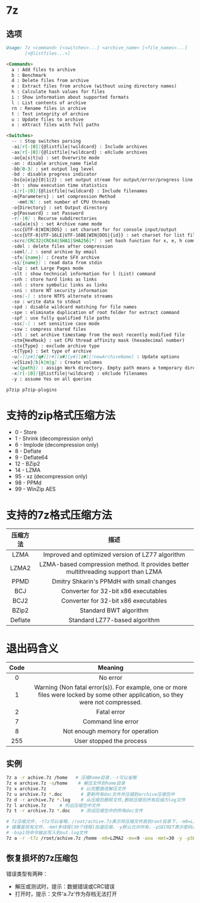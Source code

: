 # **7z**

## 选项

```markdown
Usage: 7z <command> [<switches>...] <archive_name> [<file_names>...]
       [<@listfiles...>]

<Commands>
  a : Add files to archive
  b : Benchmark
  d : Delete files from archive
  e : Extract files from archive (without using directory names)
  h : Calculate hash values for files
  i : Show information about supported formats
  l : List contents of archive
  rn : Rename files in archive
  t : Test integrity of archive
  u : Update files to archive
  x : eXtract files with full paths

<Switches>
  -- : Stop switches parsing
  -ai[r[-|0]]{@listfile|!wildcard} : Include archives
  -ax[r[-|0]]{@listfile|!wildcard} : eXclude archives
  -ao{a|s|t|u} : set Overwrite mode
  -an : disable archive_name field
  -bb[0-3] : set output log level
  -bd : disable progress indicator
  -bs{o|e|p}{0|1|2} : set output stream for output/error/progress line
  -bt : show execution time statistics
  -i[r[-|0]]{@listfile|!wildcard} : Include filenames
  -m{Parameters} : set compression Method
    -mmt[N] : set number of CPU threads
  -o{Directory} : set Output directory
  -p{Password} : set Password
  -r[-|0] : Recurse subdirectories
  -sa{a|e|s} : set Archive name mode
  -scc{UTF-8|WIN|DOS} : set charset for for console input/output
  -scs{UTF-8|UTF-16LE|UTF-16BE|WIN|DOS|{id}} : set charset for list files
  -scrc[CRC32|CRC64|SHA1|SHA256|*] : set hash function for x, e, h commands
  -sdel : delete files after compression
  -seml[.] : send archive by email
  -sfx[{name}] : Create SFX archive
  -si[{name}] : read data from stdin
  -slp : set Large Pages mode
  -slt : show technical information for l (List) command
  -snh : store hard links as links
  -snl : store symbolic links as links
  -sni : store NT security information
  -sns[-] : store NTFS alternate streams
  -so : write data to stdout
  -spd : disable wildcard matching for file names
  -spe : eliminate duplication of root folder for extract command
  -spf : use fully qualified file paths
  -ssc[-] : set sensitive case mode
  -ssw : compress shared files
  -stl : set archive timestamp from the most recently modified file
  -stm{HexMask} : set CPU thread affinity mask (hexadecimal number)
  -stx{Type} : exclude archive type
  -t{Type} : Set type of archive
  -u[-][p#][q#][r#][x#][y#][z#][!newArchiveName] : Update options
  -v{Size}[b|k|m|g] : Create volumes
  -w[{path}] : assign Work directory. Empty path means a temporary directory
  -x[r[-|0]]{@listfile|!wildcard} : eXclude filenames
  -y : assume Yes on all queries

p7zip p7zip-plugins
```

# 支持的zip格式压缩方法
* 0  - Store 
* 1  - Shrink (decompression only) 
* 6  - Implode (decompression only) 
* 8  - Deflate 
* 9  - Deflate64 
* 12 - BZip2 
* 14 - LZMA 
* 95 - xz (decompression only) 
* 98 - PPMd 
* 99 - WinZip AES 

# 支持的7z格式压缩方法
| 压缩方法 | 描述 |
| :------: | :------: |
| LZMA | Improved and optimized version of LZ77 algorithm |
| LZMA2 | LZMA-based compression method. It provides better multithreading support than LZMA |
| PPMD | Dmitry Shkarin's PPMdH with small changes |
| BCJ | Converter for 32-bit x86 executables |
| BCJ2 | Converter for 32-bit x86 executables |
| BZip2 | Standard BWT algorithm |
| Deflate | Standard LZ77-based algorithm |

# 退出码含义

| Code | Meaning |
| :------: | :------: |
| 0 | No error |
| 1 | Warning (Non fatal error(s)). For example, one or more files were locked by some other application, so they were not compressed. |
| 2 | Fatal error |
| 7 | Command line error |
| 8 | Not enough memory for operation |
| 255 | User stopped the process |

## 实例

```bash
7z a -r achive.7z /home   # 压缩home目录，-r可以省略
7z e archive.7z -o/home    # 解压文件到home目录
7z x archive.7z             # 以完整路径解压文件
7z u archive.7z *.doc       # 更新所有doc文件并压缩到archive压缩包中
7z d -r archive.7z *.log    # 从压缩包删除文件,删除压缩包所有后缀为log文件
7z l archive.7z     # 列出压缩包中文件
7z t -r archive.7z *.doc    # 测试压缩包中的所有doc文件

# 7z压缩文件，-t7z可以省略，/root/achive.7z表示将压缩文件放到root目录下，-m0=LZMA2 -mx表示以LZMA2算法等级是9，(0-9)，-aoa直
# 接覆盖现有文件，-mmt多线程(30个线程)加速压缩，-y默认允许所有，-pSECRET表示密码是SECRET，-bb3设置输出日志文件等级(0-3)
# -bsp1将命令输出写入到out.log文件
7z a -r -t7z /root/achive.7z /home -m0=LZMA2 -mx=9 -aoa -mmt=30 -y -pSECRET -bb3 -bsp1 > out.log

```

## 恢复损坏的7z压缩包

错误类型有两种：
* 解压或测试时，提示：数据错误或CRC错误
* 打开时，提示：文件'a.7z'作为存档无法打开


